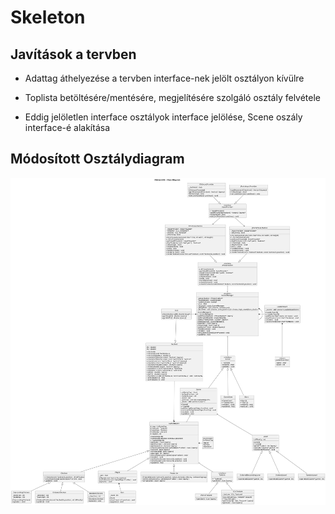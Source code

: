 # Skeleton
## Javítások a tervben
- Adattag áthelyezése a tervben interface-nek jelölt osztályon kívülre

- Toplista betöltésére/mentésére, megjelítésére szolgáló osztály felvétele

- Eddig jelöletlen interface osztályok interface jelölése, Scene oszály interface-é alakítása

## Módosított Osztálydiagram

![](diagrams/classdiagram_skeleton.png)
